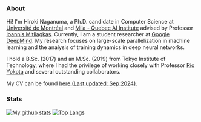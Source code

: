 ### About

Hi! I'm Hiroki Naganuma, a Ph.D. candidate in Computer Science at [Université de Montréal](https://www.umontreal.ca/) and [Mila - Quebec AI Institute](https://mila.quebec/en/) advised by Professor [Ioannis Mitliagkas](http://mitliagkas.github.io/). 
Currently, I am a student researcher at [Google DeepMind](https://deepmind.google/). My research focuses on large-scale parallelization in machine learning and the analysis of training dynamics in deep neural networks.

I hold a B.Sc. (2017) and an M.Sc. (2019) from Tokyo Institute of Technology, where I had the privilege of working closely with Professor [Rio Yokota](https://www.rio.gsic.titech.ac.jp/en/member/yokota.html) and several outstanding collaborators.

My CV can be found [here (Last updated: Sep 2024)](https://hiroki11x.github.io/files/CV_HirokiNAGANUMA.pdf).

### Stats

[![My github stats](https://github-readme-stats.vercel.app/api?username=hiroki11x&count_private=true)](https://github.com/anuraghazra/github-readme-stats) [![Top Langs](https://github-readme-stats.vercel.app/api/top-langs/?username=hiroki11x&hide=javascript,html,css,jupyter%20notebook)](https://github.com/anuraghazra/github-readme-stats)


<!--
**Hiroki11x/Hiroki11x** is a ✨ _special_ ✨ repository because its `README.md` (this file) appears on your GitHub profile.

Here are some ideas to get you started:

- 🔭 I’m currently working on ...
- 🌱 I’m currently learning ...
- 👯 I’m looking to collaborate on ...
- 🤔 I’m looking for help with ...
- 💬 Ask me about ...
- 📫 How to reach me: ...
- 😄 Pronouns: ...
- ⚡ Fun fact: ...
-->
